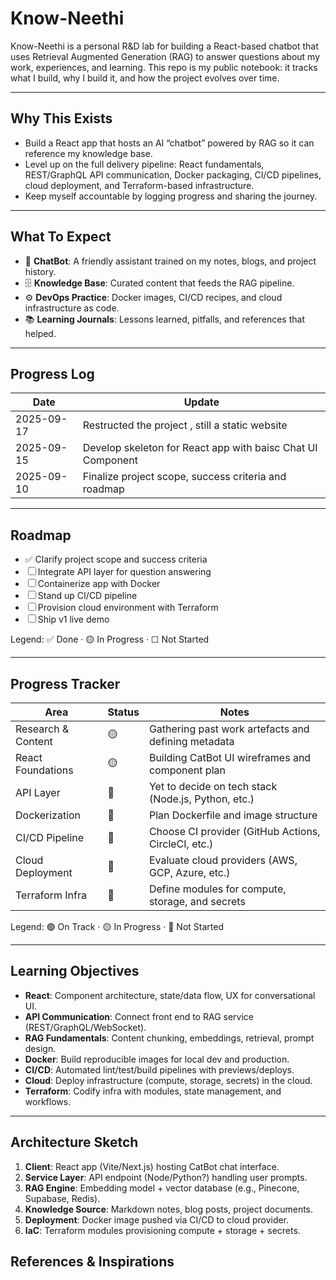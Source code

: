# Know-Neethi

Know-Neethi is a personal R&D lab for building a React-based chatbot that uses Retrieval Augmented Generation (RAG) to answer questions about my work, experiences, and learning. This repo is my public notebook: it tracks what I build, why I build it, and how the project evolves over time.

---

## Why This Exists

- Build a React app that hosts an AI “chatbot” powered by RAG so it can reference my knowledge base.
- Level up on the full delivery pipeline: React fundamentals, REST/GraphQL API communication, Docker packaging, CI/CD pipelines, cloud deployment, and Terraform-based infrastructure.
- Keep myself accountable by logging progress and sharing the journey.

---

## What To Expect

- 🧠 **ChatBot**: A friendly assistant trained on my notes, blogs, and project history.
- 🗄️ **Knowledge Base**: Curated content that feeds the RAG pipeline.
- ⚙️ **DevOps Practice**: Docker images, CI/CD recipes, and cloud infrastructure as code.
- 📚 **Learning Journals**: Lessons learned, pitfalls, and references that helped.

---

## Progress Log

| Date       | Update                                                     |
|------------|------------------------------------------------------------|
| 2025-09-17 | Restructed the project , still a static website            |
| 2025-09-15 | Develop skeleton for React app with baisc Chat UI Component|
| 2025-09-10 | Finalize project scope, success criteria and roadmap       |

---

## Roadmap

- ✅ Clarify project scope and success criteria
- ☐ Integrate API layer for question answering
- ☐ Containerize app with Docker
- ☐ Stand up CI/CD pipeline
- ☐ Provision cloud environment with Terraform
- ☐ Ship v1 live demo

Legend: ✅ Done · 🟡 In Progress · ☐ Not Started

---

## Progress Tracker

| Area                 | Status | Notes                                                  |
|----------------------|--------|--------------------------------------------------------|
| Research & Content   | 🟡     | Gathering past work artefacts and defining metadata    |
| React Foundations    | 🟡     | Building CatBot UI wireframes and component plan       |
| API Layer            | 🔴     | Yet to decide on tech stack (Node.js, Python, etc.)    
| Dockerization        | 🔴     | Plan Dockerfile and image structure                     
| CI/CD Pipeline       | 🔴     | Choose CI provider (GitHub Actions, CircleCI, etc.)    |
| Cloud Deployment     | 🔴     | Evaluate cloud providers (AWS, GCP, Azure, etc.)       
| Terraform Infra      | 🔴     | Define modules for compute, storage, and secrets      |
Legend: 🟢 On Track · 🟡 In Progress · 🔴 Not Started

---

## Learning Objectives

- **React**: Component architecture, state/data flow, UX for conversational UI.
- **API Communication**: Connect front end to RAG service (REST/GraphQL/WebSocket).
- **RAG Fundamentals**: Content chunking, embeddings, retrieval, prompt design.
- **Docker**: Build reproducible images for local dev and production.
- **CI/CD**: Automated lint/test/build pipelines with previews/deploys.
- **Cloud**: Deploy infrastructure (compute, storage, secrets) in the cloud.
- **Terraform**: Codify infra with modules, state management, and workflows.

---

## Architecture Sketch

1. **Client**: React app (Vite/Next.js) hosting CatBot chat interface.
2. **Service Layer**: API endpoint (Node/Python?) handling user prompts.
3. **RAG Engine**: Embedding model + vector database (e.g., Pinecone, Supabase, Redis).
4. **Knowledge Source**: Markdown notes, blog posts, project documents.
5. **Deployment**: Docker image pushed via CI/CD to cloud provider.
6. **IaC**: Terraform modules provisioning compute + storage + secrets.

## References & Inspirations

